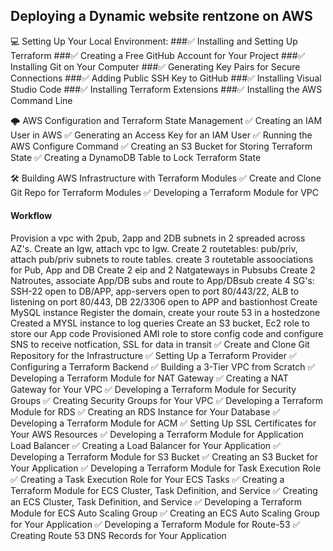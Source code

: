 ## Deploying a Dynamic website rentzone on AWS

💻 Setting Up Your Local Environment:
###✅ Installing and Setting Up Terraform
###✅ Creating a Free GitHub Account for Your Project
###✅ Installing Git on Your Computer
###✅ Generating Key Pairs for Secure Connections
###✅ Adding Public SSH Key to GitHub
###✅ Installing Visual Studio Code
###✅ Installing Terraform Extensions
###✅ Installing the AWS Command Line

🌩️ AWS Configuration and Terraform State Management
✅ Creating an IAM User in AWS
✅ Generating an Access Key for an IAM User
✅ Running the AWS Configure Command
✅ Creating an S3 Bucket for Storing Terraform State
✅ Creating a DynamoDB Table to Lock Terraform State

🛠️ Building AWS Infrastructure with Terraform Modules
✅ Create and Clone Git Repo for Terraform Modules
✅ Developing a Terraform Module for VPC
#### Workflow ####
Provision a vpc with 2pub, 2app and 2DB subnets in 2 spreaded across AZ's. Create an Igw, attach vpc to Igw.
Create 2 routetables: pub/priv,  attach pub/priv subnets to route tables.
create 3 routetable assoociations for Pub, App and DB
Create 2 eip and 2 Natgateways in Pubsubs
Create 2 Natroutes, associate App/DB subs and route to App/DBsub
create 4 SG's: SSH-22 open to DB/APP, app-servers open to port 80/443/22, ALB to listening on port 80/443, DB 22/3306 open to APP and bastionhost 
Create MySQL instance
Register the domain, create your route 53 in a hostedzone 
Created a MYSL instance to log queries
Create an S3 bucket, Ec2 role to store our App code
Provisioned AMI role to store config code and configure SNS to receive notfication, SSL for data in transit 
✅ Create and Clone Git Repository for the Infrastructure
✅ Setting Up a Terraform Provider
✅ Configuring a Terraform Backend
✅ Building a 3-Tier VPC from Scratch
✅ Developing a Terraform Module for NAT Gateway
✅ Creating a NAT Gateway for Your VPC
✅ Developing a Terraform Module for Security Groups
✅ Creating Security Groups for Your VPC
✅ Developing a Terraform Module for RDS
✅ Creating an RDS Instance for Your Database
✅ Developing a Terraform Module for ACM
✅ Setting Up SSL Certificates for Your AWS Resources
✅ Developing a Terraform Module for Application Load Balancer
✅ Creating a Load Balancer for Your Application
✅ Developing a Terraform Module for S3 Bucket
✅ Creating an S3 Bucket for Your Application
✅ Developing a Terraform Module for Task Execution Role
✅ Creating a Task Execution Role for Your ECS Tasks
✅ Creating a Terraform Module for ECS Cluster, Task Definition, and Service
✅ Creating an ECS Cluster, Task Definition, and Service
✅ Developing a Terraform Module for ECS Auto Scaling Group
✅ Creating an ECS Auto Scaling Group for Your Application
✅ Developing a Terraform Module for Route-53
✅ Creating Route 53 DNS Records for Your Application
